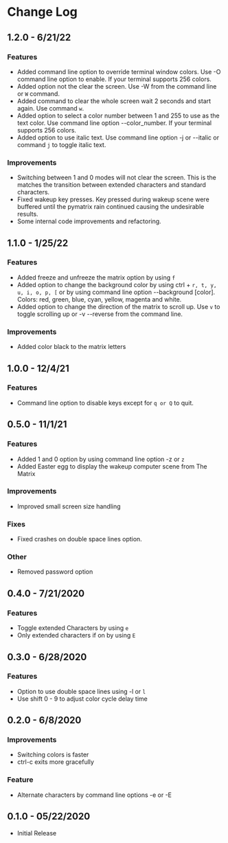 # Change Log

## 1.2.0 - 6/21/22

### Features
- Added command line option to override terminal window colors. Use -O command line option to enable. If
your terminal supports 256 colors.
- Added option not the clear the screen. Use -W from the command line or `W` command.
- Added command to clear the whole screen wait 2 seconds and start again. Use command `w`.
- Added option to select a color number between 1 and 255 to use as the text color. Use command line option --color_number. If your terminal
supports 256 colors.
- Added option to use italic text. Use command line option -j or --italic or command `j` to
toggle italic text.

### Improvements
- Switching between 1 and 0 modes will not clear the screen. This is the matches the transition
between extended characters and standard characters.
- Fixed wakeup key presses. Key pressed during wakeup scene were buffered until the pymatrix rain continued
causing the undesirable results.
- Some internal code improvements and refactoring.

## 1.1.0 - 1/25/22

### Features
- Added freeze and unfreeze the matrix option by using `f`
- Added option to change the background color by using ctrl + `r, t, y, u, i, o, p, [` or 
by using command line option --background [color]. Colors: red, green, blue, cyan, yellow, magenta and white.
- Added option to change the direction of the matrix to scroll up. Use `v` to toggle scrolling up or -v --reverse from the command line.

### Improvements
- Added color black to the matrix letters

## 1.0.0 - 12/4/21

### Features
* Command line option to disable keys except for `q or Q` to quit.

##  0.5.0 - 11/1/21

### Features
* Added 1 and 0 option by using command line option -z or ```z```
* Added Easter egg to display the wakeup computer scene from The Matrix

### Improvements
* Improved small screen size handling

### Fixes
* Fixed crashes on double space lines option.

### Other
* Removed password option 

## 0.4.0 - 7/21/2020

### Features
* Toggle extended Characters by using ```e```
* Only extended characters if on by using ```E```

## 0.3.0 - 6/28/2020

### Features
* Option to use double space lines using -l or ```l```
* Use shift 0 - 9 to adjust color cycle delay time

## 0.2.0 - 6/8/2020

### Improvements
* Switching colors is faster
* ctrl-c exits more gracefully

### Feature
* Alternate characters by command line options -e or -E

## 0.1.0 - 05/22/2020

* Initial Release